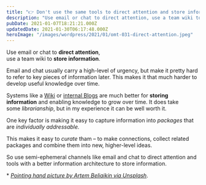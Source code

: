 ```yaml
---
title: "👉 Don't use the same tools to direct attention and store information"
description: "Use email or chat to direct attention, use a team wiki to store information. Email and chat usually carry a high-level of urgency, but make it pretty hard to refer to key pieces of information late..."
pubDate: 2021-01-07T18:21:21.000Z
updatedDate: 2021-01-30T06:17:48.000Z
heroImage: "/images/wordpress/2021/01/omt-031-direct-attention.jpeg"
---
```

Use email or chat to **direct attention**,  
use
a team wiki to **store information**.

Email and chat usually carry a high-level of urgency, but make
it pretty hard to refer to key pieces of information later. This
makes it that much harder to develop useful knowledge over time.

Systems like a [Wiki](https://click.convertkit-mail2.com/qduzpo3l03a7hw8634fl/dpheh0hqozzvm7sm/aHR0cHM6Ly93d3cuYXRsYXNzaWFuLmNvbS9zb2Z0d2FyZS9jb25mbHVlbmNl?ref=localhost) or [internal Blogs](https://click.convertkit-mail2.com/qduzpo3l03a7hw8634fl/e0hph7hkl9962ki8/aHR0cHM6Ly93b3JkcHJlc3MuY29tL3AyLw==?ref=localhost) are much better for **storing information** and
enabling knowledge to grow over time. It does take
some *librarianship*, but in my experience it can be well
worth it.

One key factor is making it easy to capture information
into *packages* that are *individually addressable.*

This makes it easy to *curate* tham – to make
connections, collect related packages and combine them into new,
higher-level ideas.​

So use semi-ephemeral channels like email and chat to direct
attention and tools with a better information architecture to
store information.

\*
*[Pointing hand picture by Artem Beliaikin via Unsplash](https://click.convertkit-mail2.com/qduzpo3l03a7hw8634fl/m2h7h5hoqkkv77im/aHR0cHM6Ly91bnNwbGFzaC5jb20vQGJlbGFydDg0?ref=localhost)*.

​